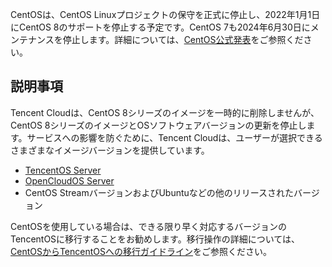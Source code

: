CentOSは、CentOS Linuxプロジェクトの保守を正式に停止し、2022年1月1日にCentOS 8のサポートを停止する予定です。CentOS 7も2024年6月30日にメンテナンスを停止します。詳細については、[CentOS公式発表](https://blog.centos.org/2020/12/future-is-centos-stream/?spm=a2c4g.11174386.n2.3.348f4c07hk46v4)をご参照ください。

## 説明事項
Tencent Cloudは、CentOS 8シリーズのイメージを一時的に削除しませんが、CentOS 8シリーズのイメージとOSソフトウェアバージョンの更新を停止します。サービスへの影響を防ぐために、Tencent Cloudは、ユーザーが選択できるさまざまなイメージバージョンを提供しています。
- [TencentOS Server](https://intl.cloud.tencent.com/document/product/213/40223)
- [OpenCloudOS Server](https://intl.cloud.tencent.com/document/product/213/46209)
- CentOS StreamバージョンおよびUbuntuなどの他のリリースされたバージョン

CentOSを使用している場合は、できる限り早く対応するバージョンのTencentOSに移行することをお勧めします。移行操作の詳細については、[CentOSからTencentOSへの移行ガイドライン](https://intl.cloud.tencent.com/document/product/213/46962)をご参照ください。
